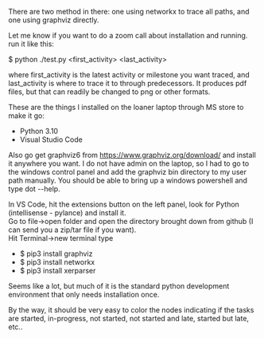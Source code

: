 There are two method in there: one using networkx to trace all paths, and one using graphviz directly.

Let me know if you want to do a zoom call about installation and running.
run it like this:

$ python ./test.py <first_activity> <last_activity>

where first_activity is the latest activity or milestone you want traced, and last_activity is where to trace it to through predecessors.
It produces pdf files, but that can readily be changed to png or other formats.

These are the things I installed on the loaner laptop through MS store to make it go:

 * Python 3.10
 * Visual Studio Code

Also go get graphviz6 from https://www.graphviz.org/download/ and install it anywhere you want.
I do not have admin on the laptop, so I had to go to the windows control panel and add the graphviz bin directory to my user path manually.
You should be able to bring up a windows powershell and type dot --help.

In VS Code, hit the extensions button on the left panel, look for Python (intellisense - pylance) and install it.  
Go to file->open folder and open the directory brought down from github (I can send you a zip/tar file if you want).  
Hit Terminal->new terminal
type 

 * $ pip3 install graphviz
 * $ pip3 install networkx
 * $ pip3 install xerparser

Seems like a lot, but much of it is the standard python development environment that only needs installation once. 

By the way, it should be very easy to color the nodes indicating if the tasks are started, in-progress, not started, not started and late, started but late, etc..
